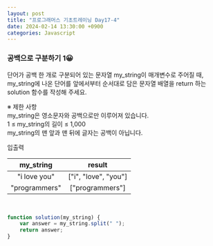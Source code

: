 ```yaml
---
layout: post
title: "프로그래머스 기초트레이닝 Day17-4"
date: 2024-02-14 13:30:00 +0900
categories: Javascript
---
```


### 공백으로 구분하기 1😀

단어가 공백 한 개로 구분되어 있는 문자열 my_string이 매개변수로 주어질 때, <br>my_string에 나온 단어를 앞에서부터 순서대로 담은 문자열 배열을 return 하는 solution 함수를 작성해 주세요.<br>

※ 제한 사항<br>
my_string은 영소문자와 공백으로만 이루어져 있습니다.<br>
1 ≤ my_string의 길이 ≤ 1,000<br>
my_string의 맨 앞과 맨 뒤에 글자는 공백이 아닙니다.<br>

입출력 <br>

|my_string |  result   |
| :-------: | :-------: |
| "i love you" | ["i", "love", "you"] |
|   "programmers"   |   ["programmers"]   |

<br>

```javascript
function solution(my_string) {
    var answer = my_string.split(" ");
    return answer;
}
```

